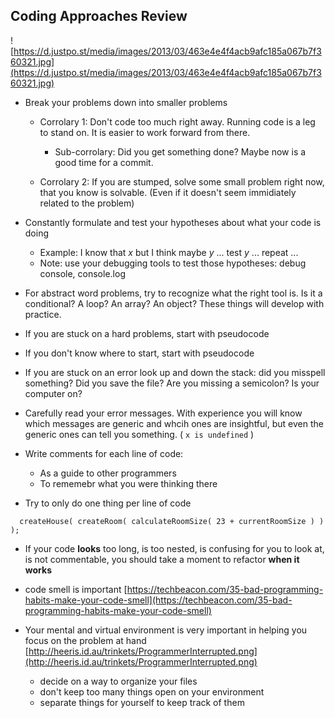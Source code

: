 ## Coding Approaches Review
![https://d.justpo.st/media/images/2013/03/463e4e4f4acb9afc185a067b7f360321.jpg](https://d.justpo.st/media/images/2013/03/463e4e4f4acb9afc185a067b7f360321.jpg)

* Break your problems down into smaller problems

    * Corrolary 1: Don't code too much right away. Running code is a leg to stand on. It is easier to work forward from there.
      * Sub-corrolary: Did you get something done? Maybe now is a good time for a commit.

    * Corrolary 2: If you are stumped, solve some small problem right now, that you know is solvable. (Even if it doesn't seem immidiately related to the problem)

* Constantly formulate and test your hypotheses about what your code is doing
  * Example: I know that *x* but I think maybe *y* ... test *y* ... repeat ...
  * Note: use your debugging tools to test those hypotheses: debug console, console.log

* For abstract word problems, try to recognize what the right tool is. Is it a conditional? A loop? An array? An object? These things will develop with practice.

* If you are stuck on a hard problems, start with pseudocode
* If you don't know where to start, start with pseudocode

* If you are stuck on an error look up and down the stack: did you misspell something? Did you save the file? Are you missing a semicolon? Is your computer on?
* Carefully read your error messages. With experience you will know which messages are generic and whcih ones are insightful, but even the generic ones can tell you something. ( `x is undefined` )

* Write comments for each line of code:
  * As a guide to other programmers
  * To rememebr what you were thinking there

* Try to only do one thing per line of code

```
  createHouse( createRoom( calculateRoomSize( 23 + currentRoomSize ) ) );
```

* If your code **looks** too long, is too nested, is confusing for you to look at, is not commentable, you should take a moment to refactor __when it works__

* code smell is important
[https://techbeacon.com/35-bad-programming-habits-make-your-code-smell](https://techbeacon.com/35-bad-programming-habits-make-your-code-smell)

* Your mental and virtual environment is very important in helping you focus on the problem at hand
[http://heeris.id.au/trinkets/ProgrammerInterrupted.png](http://heeris.id.au/trinkets/ProgrammerInterrupted.png)
  * decide on a way to organize your files
  * don't keep too many things open on your environment
  * separate things for yourself to keep track of them
